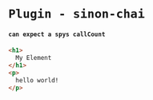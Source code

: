 # `Plugin - sinon-chai`

#### `can expect a spys callCount`

```html
<h1>
  My Element
</h1>
<p>
  hello world!
</p>

```

